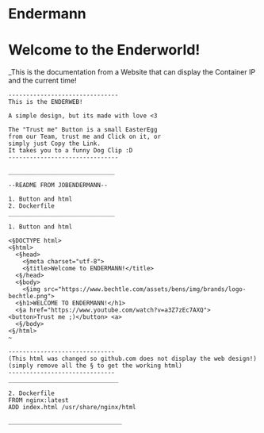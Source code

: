# Endermann

# Welcome to the Enderworld!

_This is the documentation from a Website that 
can display the Container IP and the current time!

    -------------------------------
    This is the ENDERWEB!

    A simple design, but its made with love <3
 
    The "Trust me" Button is a small EasterEgg 
    from our Team, trust me and Click on it, or 
    simply just Copy the Link. 
    It takes you to a funny Dog Clip :D
    -------------------------------

    ______________________________
    
    --README FROM JOBENDERMANN--

    1. Button and html
    2. Dockerfile
    ______________________________

    1. Button and html

    <§DOCTYPE html>
    <§html>
      <§head>
        <§meta charset="utf-8">
        <§title>Welcome to ENDERMANN!</title>
      <§/head>
      <§body>
        <§img src="https://www.bechtle.com/assets/bens/img/brands/logo-bechtle.png">
      <§h1>WELCOME TO ENDERMANN!</h1>
      <§a href="https://www.youtube.com/watch?v=a3Z7zEc7AXQ"> <button>Trust me ;)</button> <a>
      <§/body>
    <§/html>
    ~

    ------------------------------
    (This html was changed so github.com does not display the web design!) 
    (simply remove all the § to get the working html)
    ------------------------------
    _______________________________
      
    2. Dockerfile
    FROM nginx:latest
    ADD index.html /usr/share/nginx/html

    ________________________________
